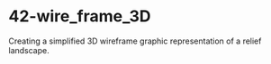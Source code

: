 # 42-wire_frame_3D
Creating a simplified 3D wireframe graphic representation of a relief landscape.
